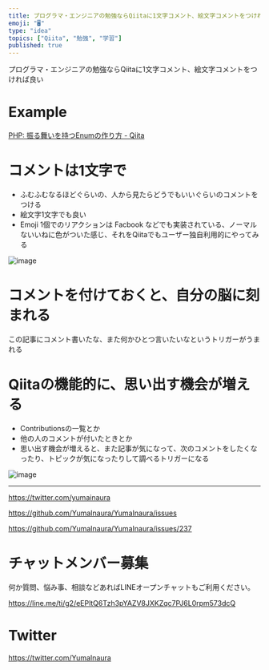 ```yaml
---
title: プログラマ・エンジニアの勉強ならQiitaに1文字コメント、絵文字コメントをつければ良い
emoji: "🖥"
type: "idea"
topics: ["Qiita", "勉強", "学習"]
published: true
---
```


プログラマ・エンジニアの勉強ならQiitaに1文字コメント、絵文字コメントをつければ良い

# Example

[PHP: 振る舞いを持つEnumの作り方 - Qiita](https://qiita.com/suin/items/17ee61d7e75b422a7ec3#comment-1d1464a7964c244c4755)

# コメントは1文字で

- ふむふむなるほどぐらいの、人から見たらどうでもいいぐらいのコメントをつける
- 絵文字1文字でも良い
- Emoji 1個でのリアクションは Facbook などでも実装されている、ノーマルないいねに色がついた感じ、それをQiitaでもユーザー独自利用的にやってみる

![image](https://user-images.githubusercontent.com/13635059/50712937-a469cc00-10b6-11e9-8901-45ea9b6a8b85.png)

# コメントを付けておくと、自分の脳に刻まれる

この記事にコメント書いたな、また何かひとつ言いたいなというトリガーがうまれる

# Qiitaの機能的に、思い出す機会が増える

- Contributionsの一覧とか
- 他の人のコメントが付いたときとか
- 思い出す機会が増えると、また記事が気になって、次のコメントをしたくなったり、トピックが気になったりして調べるトリガーになる

![image](https://user-images.githubusercontent.com/13635059/50713138-425d9680-10b7-11e9-80f2-5045bfafa598.png)

---

https://twitter.com/yumainaura

https://github.com/YumaInaura/YumaInaura/issues



https://github.com/YumaInaura/YumaInaura/issues/237








<!-- Update From Qiita API -->

# チャットメンバー募集


何か質問、悩み事、相談などあればLINEオープンチャットもご利用ください。

https://line.me/ti/g2/eEPltQ6Tzh3pYAZV8JXKZqc7PJ6L0rpm573dcQ





# Twitter


https://twitter.com/YumaInaura


<!-- Update From Qiita API -->


